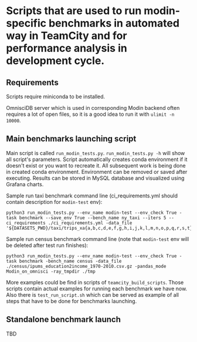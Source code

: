 # Scripts that are used to run modin-specific benchmarks in automated way in TeamCity and for performance analysis in development cycle.

## Requirements

Scripts require miniconda to be installed.

OmnisciDB server which is used in corresponding Modin backend often requires a lot of open files, so it is a good idea to run it with
`ulimit -n 10000`.

## Main benchmarks launching script

Main script is called `run_modin_tests.py`. ```run_modin_tests.py -h``` will show all script's parameters. 
Script automatically creates conda environment if it doesn't exist or you want to recreate it.
All subsequent work is being done in created conda environment. Environment can be removed or saved after executing.
Results can be stored in MySQL database and visualized using Grafana charts.

Sample run taxi benchmark command line (ci_requirements.yml should contain description for ```modin-test``` env):
```
python3 run_modin_tests.py --env_name modin-test --env_check True -task benchmark --save_env True --bench_name ny_taxi --iters 5 --ci_requirements ./ci_requirements.yml -data_file '${DATASETS_PWD}/taxi/trips_xa{a,b,c,d,e,f,g,h,i,j,k,l,m,n,o,p,q,r,s,t}.csv'
```

Sample run census benchmark command line (note that ```modin-test``` env will be deleted after test run finishes):
```
python3 run_modin_tests.py --env_name modin-test --env_check True -task benchmark -bench_name census -data_file ./census/ipums_education2income_1970-2010.csv.gz -pandas_mode Modin_on_omnisci -ray_tmpdir ./tmp
```

More examples could be find in scripts of `teamcity_build_scripts`. Those scripts contain actual examples for running each benchmark we have now.
Also there is `test_run_script.sh` which can be served as example of all steps that have to be done for benchmarks launching.

## Standalone benchmark launch

TBD
